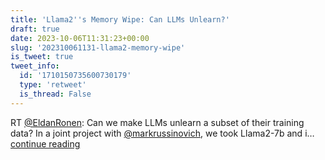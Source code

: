 ```yaml
---
title: 'Llama2''s Memory Wipe: Can LLMs Unlearn?'
draft: true
date: 2023-10-06T11:31:23+00:00
slug: '202310061131-llama2-memory-wipe'
is_tweet: true
tweet_info:
  id: '1710150735600730179'
  type: 'retweet'
  is_thread: False
---
```




RT [@EldanRonen](https://x.com/EldanRonen): Can we make LLMs unlearn a subset of their training data? In a joint project with [@markrussinovich](https://x.com/markrussinovich), we took Llama2-7b and i… [continue reading](https://x.com/sytelus/status/1710150735600730179)

